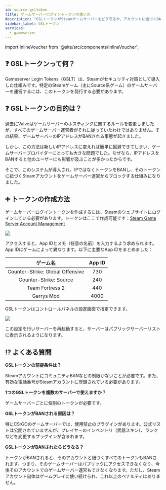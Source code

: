 ```yaml
---
id: source-gsltoken
title: ゲームサーバーログイントークンの使い方
description: "GSLトークンがSteamゲームサーバーをどう守るか、アカウントに紐づくBANで安全かつルール遵守のサーバー運営を実現 → 今すぐチェック"
sidebar_label: GSLトークン
services:
  - gameserver
---
```


import InlineVoucher from '@site/src/components/InlineVoucher';

## ❓ GSLトークンって何？

Gameserver Login Tokens（GSLT）は、Steamがセキュリティ対策として導入した仕組みです。特定のSteamゲーム（主にSource系ゲーム）のゲームサーバーを運営するには、このトークンを発行する必要があります。

<InlineVoucher />

## ❓ GSLトークンの目的は？

過去にValveはゲームサーバーのホスティングに関するルールを変更しましたが、すべてのゲームサーバー運営者がそれに従っていたわけではありません。その結果、ゲームサーバーのIPアドレスがBANされる事態が起きました。

しかし、この方法は新しいIPアドレスに変えれば簡単に回避できてしまい、ゲームサーバープロバイダーにとっても大きな問題でした。なぜなら、IPアドレスをBANすると他のユーザーにも影響が及ぶことが多かったからです。

そこで、このシステムが導入され、IPではなくトークンをBANし、そのトークンに紐づくSteamアカウントをゲームサーバー運営からブロックする仕組みになりました。

## ➕ トークンの作成方法

ゲームサーバーログイントークンを作成するには、Steamのウェブサイトにログインしている必要があります。トークンはここで作成可能です：[Steam Game Server Account Management](https://steamcommunity.com/dev/managegameservers)

![](https://screensaver01.zap-hosting.com/index.php/s/an5ySHwzSZmEwep/preview)

アクセスすると、App IDとメモ（任意の名前）を入力するよう求められます。App IDはゲームによって異なります。以下に主要なApp IDをまとめました：

|              ゲーム名               | App ID |
| :------------------------------: | :----: |
| Counter-Strike: Global Offensive |  730   |
|      Counter-Strike: Source      |  240   |
|         Team Fortress 2          |  440   |
|            Garrys Mod            |  4000  |

GSLトークンはコントロールパネルの設定画面で指定できます。

![](https://screensaver01.zap-hosting.com/index.php/s/jqkbkXG2YQLatw2/preview)

この設定を行いサーバーを再起動すると、サーバーはパブリックサーバーリストに表示されるようになります。

## ⁉ よくある質問

**GSLトークンの前提条件は？**

SteamアカウントにコミュニティBANなどの制限がないことが必要です。また、有効な電話番号がSteamアカウントに登録されている必要があります。

**1つのGSLトークンを複数のサーバーで使えますか？**

ゲームサーバーごとに個別のトークンが必要です。

**GSLトークンがBANされる原因は？**

特にCS:GOのゲームサーバーでは、使用禁止のプラグインがあります。公式リストは公開されていませんが、プレイヤーのインベントリ（武器スキン）、ランクなどを変更するプラグインが含まれます。

**GSLトークンがBANされたらどうなる？**

トークンがBANされると、そのアカウントと紐づくすべてのトークンもBANされます。つまり、そのゲームサーバーはパブリックにアクセスできなくなり、今後そのアカウントでのゲームサーバー運営もできなくなります。ただし、Steamアカウント自体はゲームプレイに使い続けられ、これ以上のペナルティはありません。

<InlineVoucher />
